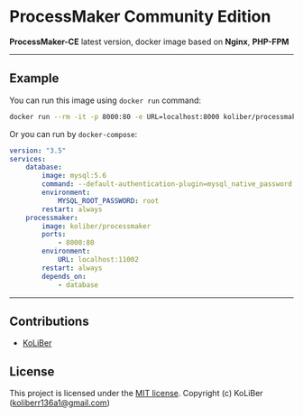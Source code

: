 # ProcessMaker Community Edition

**ProcessMaker-CE** latest version, docker image based on **Nginx**, **PHP-FPM**

---

## Example

You can run this image using `docker run` command:

```bash
docker run --rm -it -p 8000:80 -e URL=localhost:8000 koliber/processmaker
```

Or you can run by `docker-compose`:

```yml
version: "3.5"
services:
    database:
        image: mysql:5.6
        command: --default-authentication-plugin=mysql_native_password --lower_case_table_names=1 --character-set-server=utf8 --collation-server=utf8_general_ci
        environment:
            MYSQL_ROOT_PASSWORD: root
        restart: always
    processmaker:
        image: koliber/processmaker
        ports:
            - 8000:80
        environment:
            URL: localhost:11002
        restart: always
        depends_on:
            - database
```

---

## Contributions

-   [KoLiBer](https://www.linkedin.com/in/mohammad-hosein-nemati-665b1813b/)

## License

This project is licensed under the [MIT license](LICENSE.md).
Copyright (c) KoLiBer (koliberr136a1@gmail.com)
